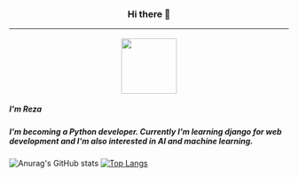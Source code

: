 <div id="header" align="center">
 
 <h3 align="center">
  Hi there 👋
  <hr>
 </h3>
 <img src="https://media.giphy.com/media/M9gbBd9nbDrOTu1Mqx/giphy.gif" width="100"/>
 <h5 align="left">I'm Reza</h5>
  
 <h5 align="left">I'm becoming a Python developer. Currently I'm learning django for web development and I'm also interested in AI and machine learning.</h5>
</div>



![Anurag's GitHub stats](https://github-readme-stats.vercel.app/api?username=RDOriginall&theme=codeSTACKr&show_icons=true)
[![Top Langs](https://github-readme-stats.vercel.app/api/top-langs/?username=RDOriginall&theme=codeSTACKr)](https://github.com/RDOriginall)

